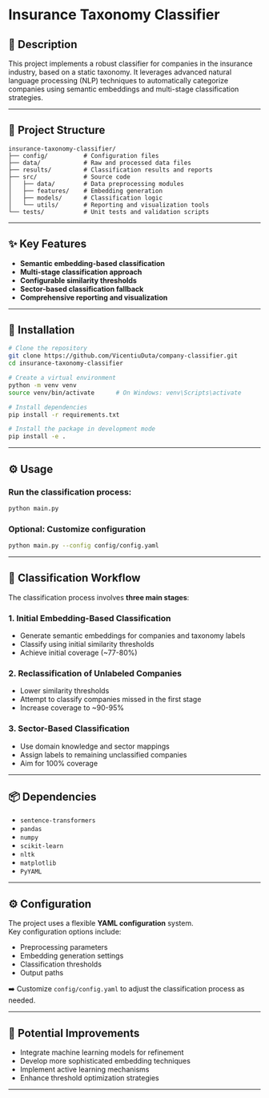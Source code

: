 
# Insurance Taxonomy Classifier

## 📄 Description
This project implements a robust classifier for companies in the insurance industry, based on a static taxonomy. It leverages advanced natural language processing (NLP) techniques to automatically categorize companies using semantic embeddings and multi-stage classification strategies.

---

## 📁 Project Structure
```
insurance-taxonomy-classifier/
├── config/          # Configuration files
├── data/            # Raw and processed data files
├── results/         # Classification results and reports
├── src/             # Source code
│   ├── data/        # Data preprocessing modules
│   ├── features/    # Embedding generation
│   ├── models/      # Classification logic
│   └── utils/       # Reporting and visualization tools
└── tests/           # Unit tests and validation scripts
```

---

## ✨ Key Features
- **Semantic embedding-based classification**
- **Multi-stage classification approach**
- **Configurable similarity thresholds**
- **Sector-based classification fallback**
- **Comprehensive reporting and visualization**

---

## 🚀 Installation

```bash
# Clone the repository
git clone https://github.com/VicentiuDuta/company-classifier.git
cd insurance-taxonomy-classifier

# Create a virtual environment
python -m venv venv
source venv/bin/activate      # On Windows: venv\Scripts\activate

# Install dependencies
pip install -r requirements.txt

# Install the package in development mode
pip install -e .
```

---

## ⚙️ Usage

### Run the classification process:
```bash
python main.py
```

### Optional: Customize configuration
```bash
python main.py --config config/config.yaml
```

---

## 🔄 Classification Workflow

The classification process involves **three main stages**:

### 1. Initial Embedding-Based Classification
- Generate semantic embeddings for companies and taxonomy labels
- Classify using initial similarity thresholds
- Achieve initial coverage (~77-80%)

### 2. Reclassification of Unlabeled Companies
- Lower similarity thresholds
- Attempt to classify companies missed in the first stage
- Increase coverage to ~90-95%

### 3. Sector-Based Classification
- Use domain knowledge and sector mappings
- Assign labels to remaining unclassified companies
- Aim for 100% coverage

---

## 📦 Dependencies
- `sentence-transformers`
- `pandas`
- `numpy`
- `scikit-learn`
- `nltk`
- `matplotlib`
- `PyYAML`

---

## ⚙️ Configuration
The project uses a flexible **YAML configuration** system.  
Key configuration options include:
- Preprocessing parameters
- Embedding generation settings
- Classification thresholds
- Output paths

➡️ Customize `config/config.yaml` to adjust the classification process as needed.

---

## 🚧 Potential Improvements
- Integrate machine learning models for refinement  
- Develop more sophisticated embedding techniques  
- Implement active learning mechanisms  
- Enhance threshold optimization strategies  

---
